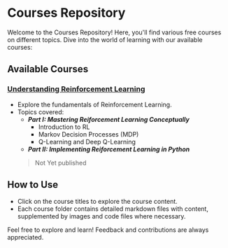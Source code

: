 # Courses Repository

Welcome to the Courses Repository! Here, you'll find various free courses on different topics. Dive into the world of learning with our available courses:

## Available Courses

### [Understanding Reinforcement Learning](./understanding_reinforcement_learning.md)

- Explore the fundamentals of Reinforcement Learning.
- Topics covered:
  - _**Part I: Mastering Reiforcement Learning Conceptually**_ 
    - Introduction to RL
    - Markov Decision Processes (MDP)
    - Q-Learning and Deep Q-Learning
  - _**Part II: Implementing Reiforcement Learning in Python**_
  > Not Yet published
  > 
## How to Use

- Click on the course titles to explore the course content.
- Each course folder contains detailed markdown files with content, supplemented by images and code files where necessary.

Feel free to explore and learn! Feedback and contributions are always appreciated.
